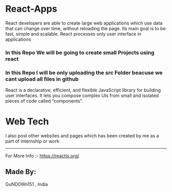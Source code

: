 # React-Apps
React developers are able to create large web applications which use data that can change over time, without reloading the page. Its main goal is to be fast, simple and scalable. React processes only user interface in applications
### In this Repo We will be going to create small Projects using react
### In this Repo I will be only uploading the src Folder beacuse we cant upload all files in github

React is a declarative, efficient, and flexible JavaScript library for building user interfaces. It lets you compose complex UIs from small and isolated pieces of code called “components”.

# Web Tech
I also post other websites and pages which has been created by me as a part of internship or work


_____________________________________________________________________________
For More Info :- https://reactjs.org/
## Made By:
GuND0Wn151 , India
